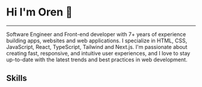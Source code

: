 <!--
**Neroren/Neroren** is a ✨ _special_ ✨ repository because its `README.md` (this file) appears on your GitHub profile.

Here are some ideas to get you started:

- 🔭 I’m currently working on ...
- 🌱 I’m currently learning ...
- 👯 I’m looking to collaborate on ...
- 🤔 I’m looking for help with ...
- 💬 Ask me about ...
- 📫 How to reach me: ...
- 😄 Pronouns: ...
- ⚡ Fun fact: ...
-->
# Hi I'm Oren 👋
---
Software Engineer and Front-end developer with 7+ years of experience building apps, websites and web applications. I specialize in HTML, CSS, JavaScript, React, TypeScript, Tailwind and Next.js. I'm passionate about creating fast, responsive, and intuitive user experiences, and I love to stay up-to-date with the latest trends and best practices in web development.

<!-- 
<p align="center">
<a target="_blank" href="">👉 Portfolio 👈</a>   
</p> -->

## Skills
<p align="center">
  <img alt="" src="https://img.shields.io/badge/C/C++-001A6A?style=for-the-badge&logo=cplusplus&logoColor=white" />
  <!-- <img alt="" src="https://img.shields.io/badge/Java-F7DF1E?style=for-the-badge&logo=coffeescript&logoColor=black" /> -->
  <img alt="" src="https://img.shields.io/badge/Python-F7DF1E?style=for-the-badge&logo=python&logoColor=black" />
  <img alt="" src="https://img.shields.io/badge/HTML5-E34F26?style=for-the-badge&logo=html5&logoColor=white" />
  <img alt="" src="https://img.shields.io/badge/CSS3-1572B6?style=for-the-badge&logo=css3&logoColor=white" />
  <img alt="" src="https://img.shields.io/badge/JavaScript-F7DF1E?style=for-the-badge&logo=javascript&logoColor=black" />
  <img alt="" src="https://img.shields.io/badge/TypeScript-007ACC?style=for-the-badge&logo=typescript&logoColor=white" />
  <img alt="" src="https://img.shields.io/badge/Tailwind-38bdf8?style=for-the-badge&logo=tailwindcss&logoColor=white" />
  <img alt="" src="https://img.shields.io/badge/Sass-CC6699?style=for-the-badge&logo=sass&logoColor=white" />
  <img alt="" src="https://img.shields.io/badge/React-20232A?style=for-the-badge&logo=react&logoColor=61DAFB" />
  <img alt="" src="https://img.shields.io/badge/Next.js-000000?style=for-the-badge&logo=nextdotjs&logoColor=white" />
  <img alt="" src="https://img.shields.io/badge/Vue.js-00AA00?style=for-the-badge&logo=vuedotjs&logoColor=black" />
  <img alt="" src="https://img.shields.io/badge/Jest-323330?style=for-the-badge&logo=Jest&logoColor=white" />
  <img alt="" src="https://img.shields.io/badge/GIT-E44C30?style=for-the-badge&logo=git&logoColor=white" />
  <img alt="" src="https://img.shields.io/badge/Firebase-ffcb2f?style=for-the-badge&logo=firebase&logoColor=black" />
</p>

